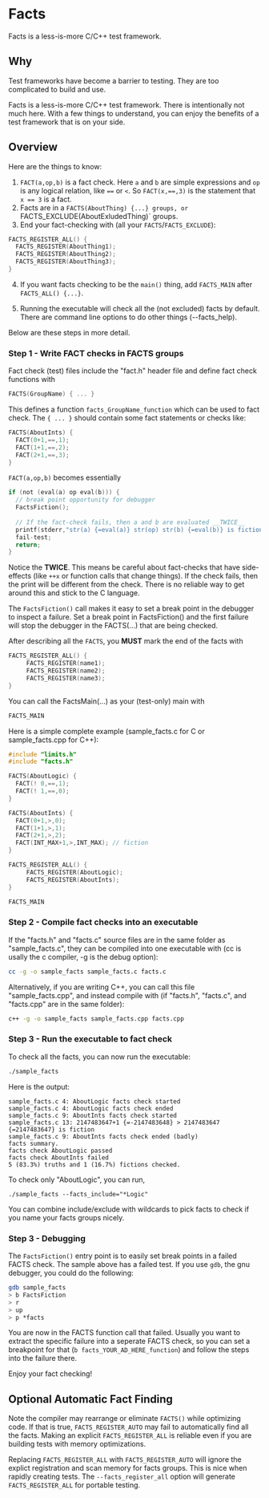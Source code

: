 # Facts

Facts is a less-is-more C/C++ test framework.

## Why

Test frameworks have become a barrier to testing.  They are too complicated to build and use.

Facts is a less-is-more C/C++ test framework.  There is intentionally not much here.  With a few things to understand, you can enjoy the benefits of a test framework that is on your side.

## Overview

Here are the things to know:

1. `FACT(a,op,b)` is a fact check. Here `a` and `b` are simple expressions and `op` is any logical relation, like `==` or `<`.  So `FACT(x,==,3)` is the statement that `x == 3` is a fact.
2. Facts are in a `FACTS(AboutThing) {...} groups, or `FACTS_EXCLUDE(AboutExludedThing)` groups.
3. End your fact-checking with (all your `FACTS`/`FACTS_EXCLUDE`):
```C
FACTS_REGISTER_ALL() {
  FACTS_REGISTER(AboutThing1); 
  FACTS_REGISTER(AboutThing2);
  FACTS_REGISTER(AboutThing3);
}
```
4. If you want facts checking to be the `main()` thing, add `FACTS_MAIN` after `FACTS_ALL() {...}`.

5. Running the executable will check all the (not excluded) facts by default.  There are command line options to do other things (--facts_help).

Below are these steps in more detail.

### Step 1 - Write FACT checks in FACTS groups

Fact check (test) files include the "fact.h" header file and define fact check
functions with

```C
FACTS(GroupName) { ... }
```

This defines a function `facts_GroupName_function` which can be used to fact
check. The `{ ... }` should contain some fact statements or checks like:

```C
FACTS(AboutInts) {
  FACT(0+1,==,1);
  FACT(1+1,==,2);
  FACT(2+1,==,3);
}
```

`FACT(a,op,b)` becomes essentially

```C
if (not (eval(a) op eval(b))) {
  // break point opportunity for debugger
  FactsFiction();
  
  // If the fact-check fails, then a and b are evaluated __TWICE__
  printf(stderr,"str(a) {=eval(a)} str(op) str(b) {=eval(b)} is fiction.");
  fail-test;
  return;
}
```

Notice the __TWICE__.  This means be careful about fact-checks that have side-effects (like `++x` or function calls that change things).  If the check fails, then the print will be different from the check.  There is no reliable way to get around this and stick to the C language.

The `FactsFiction()` call makes it easy to set a break point in the debugger to inspect a failure.  Set a break point in FactsFiction() and the first failure will stop the debugger in the FACTS(...) that are being checked.

After describing all the `FACTS`, you __MUST__ mark the end of the facts with

```C
FACTS_REGISTER_ALL() {
     FACTS_REGISTER(name1);
     FACTS_REGISTER(name2);
     FACTS_REGISTER(name3);
}
```

You can call the FactsMain(...) as your (test-only) main with

```C
FACTS_MAIN
```

Here is a simple complete example (sample_facts.c for C or sample_facts.cpp for C++):

```C
#include "limits.h"
#include "facts.h"

FACTS(AboutLogic) {
  FACT(! 0,==,1);
  FACT(! 1,==,0);
}

FACTS(AboutInts) {
  FACT(0+1,>,0);
  FACT(1+1,>,1);
  FACT(2+1,>,2);
  FACT(INT_MAX+1,>,INT_MAX); // fiction
}

FACTS_REGISTER_ALL() {
     FACTS_REGISTER(AboutLogic);
     FACTS_REGISTER(AboutInts);
}

FACTS_MAIN
```

### Step 2 - Compile fact checks into an executable

If the "facts.h" and "facts.c" source files are in the same folder as "sample_facts.c", they can be compiled into one executable with (cc is usally the c compiler, -g is the debug option):
```sh
cc -g -o sample_facts sample_facts.c facts.c
```

Alternatively, if you are writing C++, you can call this file "sample_facts.cpp", and instead compile with (if "facts.h", "facts.c", and "facts.cpp" are in the same folder):
```sh
c++ -g -o sample_facts sample_facts.cpp facts.cpp
```

### Step 3 - Run the executable to fact check

To check all the facts, you can now run the executable:
```sh
./sample_facts
```
Here is the output:
```
sample_facts.c 4: AboutLogic facts check started
sample_facts.c 4: AboutLogic facts check ended
sample_facts.c 9: AboutInts facts check started
sample_facts.c 13: 2147483647+1 {=-2147483648} > 2147483647 {=2147483647} is fiction
sample_facts.c 9: AboutInts facts check ended (badly)
facts summary.
facts check AboutLogic passed
facts check AboutInts failed
5 (83.3%) truths and 1 (16.7%) fictions checked.
```

To check only "AboutLogic", you can run,
```
./sample_facts --facts_include="*Logic"
```

You can combine include/exclude with wildcards to pick facts to check if you name your facts groups nicely.

### Step 3 - Debugging

The `FactsFiction()` entry point is to easily set break points in a failed FACTS check.  The sample above has a failed test.  If you use `gdb`, the gnu debugger, you could do the following:

```sh
gdb sample_facts
> b FactsFiction
> r
> up
> p *facts
```

You are now in the FACTS function call that failed.  Usually you want to extract the specific failure into a seperate FACTS check, so you can set a breakpoint for that  (`b facts_YOUR_AD_HERE_function`) and follow the steps into the failure there.

Enjoy your fact checking!


## Optional Automatic Fact Finding

Note the compiler may rearrange or eliminate `FACTS()` while optimizing code.  If that is true, `FACTS_REGISTER_AUTO` may fail to automatically find all the facts.  Making an explicit `FACTS_REGISTER_ALL` is reliable even if you are building tests with memory optimizations.

Replacing `FACTS_REGISTER_ALL` with `FACTS_REGISTER_AUTO` will ignore the explict registration and scan memory for facts groups.  This is nice when rapidly creating tests.  The `--facts_register_all` option will generate `FACTS_REGISTER_ALL` for portable testing.
